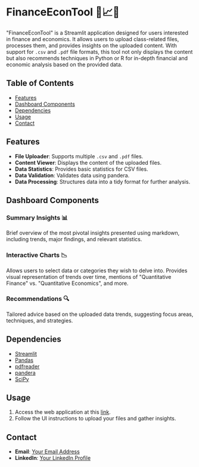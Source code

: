 # FinanceEconTool 💼📈🔬

"FinanceEconTool" is a Streamlit application designed for users interested in finance and economics. It allows users to upload class-related files, processes them, and provides insights on the uploaded content. With support for `.csv` and `.pdf` file formats, this tool not only displays the content but also recommends techniques in Python or R for in-depth financial and economic analysis based on the provided data.

## Table of Contents

- [Features](#features)
- [Dashboard Components](#dashboard-components)
- [Dependencies](#dependencies)
- [Usage](#usage)
- [Contact](#contact)

## Features

- **File Uploader**: Supports multiple `.csv` and `.pdf` files.
- **Content Viewer**: Displays the content of the uploaded files.
- **Data Statistics**: Provides basic statistics for CSV files.
- **Data Validation**: Validates data using pandera.
- **Data Processing**: Structures data into a tidy format for further analysis.

## Dashboard Components

### Summary Insights 📊

Brief overview of the most pivotal insights presented using markdown, including trends, major findings, and relevant statistics.

### Interactive Charts 📉

Allows users to select data or categories they wish to delve into. Provides visual representation of trends over time, mentions of "Quantitative Finance" vs. "Quantitative Economics", and more.

### Recommendations 🔍

Tailored advice based on the uploaded data trends, suggesting focus areas, techniques, and strategies.

## Dependencies

- [Streamlit](https://streamlit.io/)
- [Pandas](https://pandas.pydata.org/)
- [pdfreader](https://github.com/maxpmaxp/pdfreader)
- [pandera](https://pandera.readthedocs.io/)
- [SciPy](https://www.scipy.org/)

## Usage

1. Access the web application at this [link](https://your-streamlit-app-link-here).
2. Follow the UI instructions to upload your files and gather insights.

## Contact

- **Email**: [Your Email Address](mailto:your.email@example.com)
- **LinkedIn**: [Your LinkedIn Profile](https://www.linkedin.com/in/your-linkedin-profile/)
